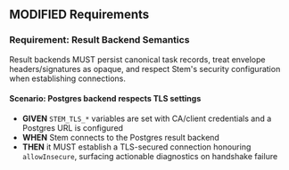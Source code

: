 ## MODIFIED Requirements

### Requirement: Result Backend Semantics
Result backends MUST persist canonical task records, treat envelope headers/signatures as opaque, and respect Stem's security configuration when establishing connections.

#### Scenario: Postgres backend respects TLS settings
- **GIVEN** `STEM_TLS_*` variables are set with CA/client credentials and a Postgres URL is configured
- **WHEN** Stem connects to the Postgres result backend
- **THEN** it MUST establish a TLS-secured connection honouring `allowInsecure`, surfacing actionable diagnostics on handshake failure
